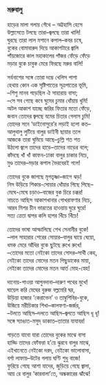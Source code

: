 ### মরুবালু
হাড়ের মালা গলায় গেঁথে – অট্টহাসি হেসে   
                 উল্লাসেতে টলছে তারা–জ্বলছে তারা খালি!  
ঘুরছে তারা লাল   মশানে কপাল–কবর চষে,  
                 বুকের বোমাবারুদ দিয়ে আকাশটারে জ্বালি  
পাঁয়জোরে কাল মহাকালের পাঁজর ফেঁড়ে ফেঁড়ে  
                 মড়ার বুকে চাবুক মেরে ফিরছে মরুর বালি!  

সর্বনাশের সঙ্গে তোরা দম্ভে খেলিস পাশা  
                  হেথায় কোন এক সৃষ্টিপাতের সূত্রপাতের ভূমি,  
–শিশু মানব গড়েছিল ঐ সাহারায় বাসা;  
                    –সে সব গেছে কবে ঘুমের চুমার ধোঁয়ায় ধূমি!  
অটল আকাশ যাচ্ছে জরির ফিতার মতো ফেঁড়ে,  
                     জবান তোদের জ্বলছে যমের চিতার গেলাস চুমি!  
তোদের সনে ‘ডাইনোসুরে’র লড়াই হলো কত–  
                     আলুথালু লুটিয়ে বালুর ডাইনী ছায়ার তলে  
আজকে তারা ঘুমিয়ে আছে–চুল্লি শত শত  
                     উঠলো জ্বলে তাদের হাড়ে–তাদের নাড়ের বলে;  
কাঁদছে খাঁ খাঁ কাফন-ঢাকা বালুর চাকার নিচে,  
                        মুণ্ড তাদের–মড়ার কপাল ভৈরবেরই গলে!  

তোদের বুকে জাগছে মৃগতৃষ্ণা–জাগে ঝড়!  
                          নিস উড়িয়ে শিকার-সোয়ার ধোঁয়ার পিছে পিছে–  
মেঘে-মেঘে চড়াও–বাজের বুক চিরে চক্কর!  
                        নাচতে আছিস আকাশখানার গোখরাফণার নিচে,  
আরব মিশর চীন ভারতের হাওয়ায় ঘুরে ঘুরে!  
                       সত্য ত্রেতা দ্বাপর কলি হাপর খিঁচে খিঁচে!  

 তোদের ভাষা আস্ফালিছে শেখ সেনানীর বুকে!  
                         –লাল সাহারার শেরের সোয়ার–বালুর ঘায়ে ঘেয়ো,  
ধমক মেরে আঁধির বুকে ছুটছে রুখে রুখে!  
                          –তোদের মতো নেইকো তাদের সোদর–সাথী কেহ,  
  নেইকো তাদের মোদের মতন পিছুডাকের মায়া,  
                          নেইকো তাদের মোদের মতন আর্ত মোহ-স্নেহ!  

দানোয়-পাওয়া আগুনদানা–দারুণ পথের মুখে!  
                           ঘায়েল করি মেঘের বুরুজ বল্লমেরি ঘর,  
উড়িয়া হাজার ‘কেরাভেন’ ও তাম্বুশিবির-বুকে,  
                             উজিয়ে মরীচিকার শিখা–কালফণা-জর্জর,  
–টলতে আছিস–দলতে আছিস–জ্বলতে আছিস ধূ ধূ!  
                              সঙ্গে স্যাঙাত-মসুদ্ ডাকাত–তাতার যাযাবর!  

গাড়তে যাবো যারা তোদের বুকের মাঝে বাসা  
                           হাড্ডি তাদের ফোঁফরা হ’য়ে ঝুরবে বালুর মাঝে,  
এইখানেতে নেইকো দরদ, নেইকো ভালোবাসা,  
                           বর্শা লাফায়–উটের গলায় ঘণ্টি শুধু বাজে!  
ফুরিয়ে গেছে আশা যাদের, জুড়িয়ে গেছে জ্বালা,  
                             আয় রে বালুর ‘কারবালা’তে, অন্ধকারের ঝাঁঝে!  
